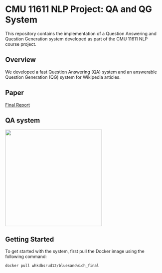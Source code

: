 # CMU 11611 NLP Project: QA and QG System
This repository contains the implementation of a Question Answering and Question Generation system developed as part of the CMU 11611 NLP course project.

## Overview
We developed a fast Question Answering (QA) system and an answerable Question Generation (QG) system for Wikipedia articles.

## Paper
[Final Report](https://github.com/JwaYounkyung/NLP_Project/blob/master/NLP_FinalReport.pdf)

## QA system
<img src="https://github.com/JwaYounkyung/NLP_Project/assets/50140321/eae625ac-bd92-4e9f-b4d4-33991e8a78a2"  width="310"/>


## Getting Started
To get started with the system, first pull the Docker image using the following command:

```
docker pull whkdbsrud12/bluesandwich_final
```
